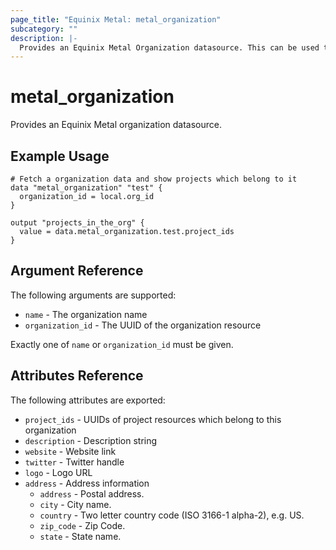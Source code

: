 ```yaml
---
page_title: "Equinix Metal: metal_organization"
subcategory: ""
description: |-
  Provides an Equinix Metal Organization datasource. This can be used to read existing Organizations.
---
```


# metal_organization

Provides an Equinix Metal organization datasource.

## Example Usage

```hcl
# Fetch a organization data and show projects which belong to it
data "metal_organization" "test" {
  organization_id = local.org_id
}

output "projects_in_the_org" {
  value = data.metal_organization.test.project_ids
}
```

## Argument Reference

The following arguments are supported:

* `name` - The organization name
* `organization_id` - The UUID of the organization resource

Exactly one of `name` or `organization_id` must be given.

## Attributes Reference

The following attributes are exported:

* `project_ids` - UUIDs of project resources which belong to this organization
* `description` - Description string
* `website` - Website link
* `twitter` - Twitter handle
* `logo` - Logo URL
* `address` - Address information
  * `address` - Postal address.
  * `city` - City name.
  * `country` - Two letter country code (ISO 3166-1 alpha-2), e.g. US.
  * `zip_code` - Zip Code.
  * `state` - State name.
